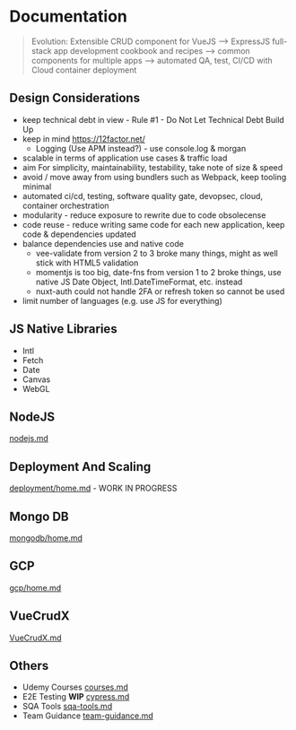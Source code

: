 # Documentation

> Evolution: Extensible CRUD component for VueJS --> ExpressJS full-stack app development cookbook and recipes --> common components for multiple apps --> automated QA, test, CI/CD with Cloud container deployment

## Design Considerations

- keep technical debt in view - Rule #1 - Do Not Let Technical Debt Build Up
- keep in mind https://12factor.net/
  - Logging (Use APM instead?) - use console.log & morgan
- scalable in terms of application use cases & traffic load
- aim For simplicity, maintainability, testability, take note of size & speed
- avoid / move away from using bundlers such as Webpack, keep tooling minimal
- automated ci/cd, testing, software quality gate, devopsec, cloud, container orchestration
- modularity - reduce exposure to rewrite due to code obsolecense
- code reuse - reduce writing same code for each new application, keep code & dependencies updated
- balance dependencies use and native code
  - vee-validate from version 2 to 3 broke many things, might as well stick with HTML5 validation
  - momentjs is too big, date-fns from version 1 to 2 broke things, use native JS Date Object, Intl.DateTimeFormat, etc. instead
  - nuxt-auth could not handle 2FA or refresh token so cannot be used
- limit number of languages (e.g. use JS for everything)

## JS Native Libraries
- Intl
- Fetch
- Date
- Canvas
- WebGL

## NodeJS

[nodejs.md](nodejs.md)


## Deployment And Scaling

[deployment/home.md](deployment/home.md) - WORK IN PROGRESS

## Mongo DB

[mongodb/home.md](mongodb/home.md)

## GCP

[gcp/home.md](gcp/home.md)

## VueCrudX

[VueCrudX.md](VueCrudX.md)

## Others

- Udemy Courses [courses.md](courses.md)
- E2E Testing **WIP** [cypress.md](cypress.md)
- SQA Tools [sqa-tools.md](sqa-tools.md)
- Team Guidance [team-guidance.md](team-guidance.md)




